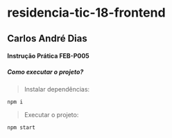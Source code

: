 # residencia-tic-18-frontend

## Carlos André Dias

#### Instrução Prática FEB-P005

##### Como executar o projeto?

> Instalar dependências:
```
npm i
```

> Executar o projeto:
```
npm start
```
